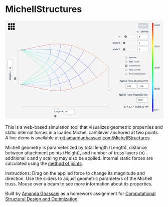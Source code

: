 # MichellStructures

<img src="michell.jpg" />

This is a web-based simulation tool that visualizes geometric properties and static internal forces in a loaded Michell cantilever anchored at two points.  A live demo is available at <a href="http://git.amandaghassaei.com/MichellStructures/" target="_blank">git.amandaghassaei.com/MichellStructures</a>.

Michell geometry is parameterized by total length (Length), distance between attachment points (Height), and number of truss layers (n) - additional x and y scaling may also be applied.  Internal static forces are calculated using the [method of joints](https://en.wikibooks.org/wiki/Statics/Method_of_Joints).

Instructions:
Drag on the applied force to change its magnitude and direction.  Use the sliders to adjust geometric parameters of the Michell truss.  Mouse over a beam to see more information about its properties.

Built by [Amanda Ghassaei](http://www.amandaghassaei.com) as a homework assignment for [Computational Structural Design and Optimization](https://architecture.mit.edu/subject/fall-2016-4450).
